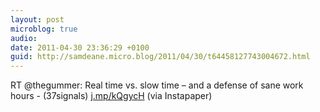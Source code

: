 ```yaml
---
layout: post
microblog: true
audio: 
date: 2011-04-30 23:36:29 +0100
guid: http://samdeane.micro.blog/2011/04/30/t64458127743004672.html
---
```

RT @thegummer: Real time vs. slow time – and a defense of sane work hours - (37signals) [j.mp/kQgycH](http://j.mp/kQgycH) (via Instapaper)
